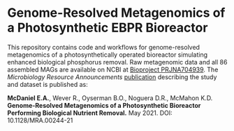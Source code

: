 # Genome-Resolved Metagenomics of a Photosynthetic EBPR Bioreactor 

This repository contains code and workflows for genome-resolved metagenomics of a photosynthetically operated bioreactor simulating enhanced biological phosphorus removal. Raw metagenomic data and all 86 assembled MAGs are available on NCBI at [Bioproject PRJNA704939](https://www.ncbi.nlm.nih.gov/bioproject/PRJNA704939). The _Microbiology Resource Announcements_ [publication](https://mra.asm.org/content/10/18/e00244-21) describing the study and dataset is published as: 

**McDaniel E.A.**, Wever R., Oyserman B.O., Noguera D.R., McMahon K.D. **Genome-Resolved Metagenomics of a Photosynthetic Bioreactor Performing Biological Nutrient Removal.** May 2021. DOI: 10.1128/MRA.00244-21
